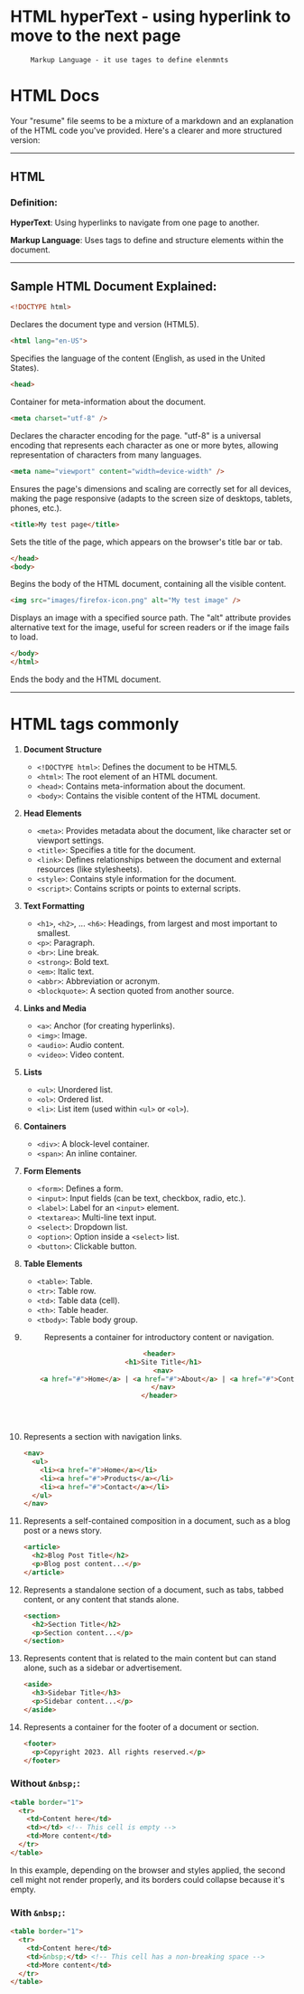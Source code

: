 # HTML    hyperText - using hyperlink to move to the next page 
         Markup Language - it use tages to define elenmnts 

# HTML Docs

Your "resume" file seems to be a mixture of a markdown and an explanation of the HTML code you've provided. Here's a clearer and more structured version:

---

## HTML

### Definition:

**HyperText**: Using hyperlinks to navigate from one page to another.

**Markup Language**: Uses tags to define and structure elements within the document.

---

## Sample HTML Document Explained:

```html
<!DOCTYPE html> 
```
Declares the document type and version (HTML5).

```html
<html lang="en-US">
```
Specifies the language of the content (English, as used in the United States).

```html
<head>
```
Container for meta-information about the document.

```html
<meta charset="utf-8" />
```
Declares the character encoding for the page. "utf-8" is a universal encoding that represents each character as one or more bytes, allowing representation of characters from many languages.

```html
<meta name="viewport" content="width=device-width" />
```
Ensures the page's dimensions and scaling are correctly set for all devices, making the page responsive (adapts to the screen size of desktops, tablets, phones, etc.).

```html
<title>My test page</title>
```
Sets the title of the page, which appears on the browser's title bar or tab.

```html
</head>
<body>
```
Begins the body of the HTML document, containing all the visible content.

```html
<img src="images/firefox-icon.png" alt="My test image" />
```
Displays an image with a specified source path. The "alt" attribute provides alternative text for the image, useful for screen readers or if the image fails to load.

```html
</body>
</html>
```
Ends the body and the HTML document.

---

#  HTML tags commonly 

1. **Document Structure**
   - `<!DOCTYPE html>`: Defines the document to be HTML5.
   - `<html>`: The root element of an HTML document.
   - `<head>`: Contains meta-information about the document.
   - `<body>`: Contains the visible content of the HTML document.

2. **Head Elements**
   - `<meta>`: Provides metadata about the document, like character set or viewport settings.
   - `<title>`: Specifies a title for the document.
   - `<link>`: Defines relationships between the document and external resources (like stylesheets).
   - `<style>`: Contains style information for the document.
   - `<script>`: Contains scripts or points to external scripts.

3. **Text Formatting**
   - `<h1>`, `<h2>`, ... `<h6>`: Headings, from largest and most important to smallest.
   - `<p>`: Paragraph.
   - `<br>`: Line break.
   - `<strong>`: Bold text.
   - `<em>`: Italic text.
   - `<abbr>`: Abbreviation or acronym.
   - `<blockquote>`: A section quoted from another source.

4. **Links and Media**
   - `<a>`: Anchor (for creating hyperlinks).
   - `<img>`: Image.
   - `<audio>`: Audio content.
   - `<video>`: Video content.

5. **Lists**
   - `<ul>`: Unordered list.
   - `<ol>`: Ordered list.
   - `<li>`: List item (used within `<ul>` or `<ol>`).

6. **Containers**
   - `<div>`: A block-level container.
   - `<span>`: An inline container.

7. **Form Elements**
   - `<form>`: Defines a form.
   - `<input>`: Input fields (can be text, checkbox, radio, etc.).
   - `<label>`: Label for an `<input>` element.
   - `<textarea>`: Multi-line text input.
   - `<select>`: Dropdown list.
   - `<option>`: Option inside a `<select>` list.
   - `<button>`: Clickable button.

8. **Table Elements**
   - `<table>`: Table.
   - `<tr>`: Table row.
   - `<td>`: Table data (cell).
   - `<th>`: Table header.
   - `<tbody>`: Table body group.


9. **<header>**
    Represents a container for introductory content or navigation.
    ```html
    <header>
      <h1>Site Title</h1>
      <nav>
        <a href="#">Home</a> | <a href="#">About</a> | <a href="#">Contact</a>
      </nav>
    </header>
    ```

10. **<nav>**
    Represents a section with navigation links.
    ```html
    <nav>
      <ul>
        <li><a href="#">Home</a></li>
        <li><a href="#">Products</a></li>
        <li><a href="#">Contact</a></li>
      </ul>
    </nav>
    ```

11. **<article>**
    Represents a self-contained composition in a document, such as a blog post or a news story.
    ```html
    <article>
      <h2>Blog Post Title</h2>
      <p>Blog post content...</p>
    </article>
    ```

12. **<section>**
    Represents a standalone section of a document, such as tabs, tabbed content, or any content that stands alone.
    ```html
    <section>
      <h2>Section Title</h2>
      <p>Section content...</p>
    </section>
    ```

13. **<aside>**
    Represents content that is related to the main content but can stand alone, such as a sidebar or advertisement.
    ```html
    <aside>
      <h3>Sidebar Title</h3>
      <p>Sidebar content...</p>
    </aside>
    ```

14. **<footer>**
    Represents a container for the footer of a document or section.
    ```html
    <footer>
      <p>Copyright 2023. All rights reserved.</p>
    </footer>
    ```

### Without `&nbsp;`:

```html
<table border="1">
  <tr>
    <td>Content here</td>
    <td></td> <!-- This cell is empty -->
    <td>More content</td>
  </tr>
</table>
```

In this example, depending on the browser and styles applied, the second cell might not render properly, and its borders could collapse because it's empty. 

### With `&nbsp;`:

```html
<table border="1">
  <tr>
    <td>Content here</td>
    <td>&nbsp;</td> <!-- This cell has a non-breaking space -->
    <td>More content</td>
  </tr>
</table>
```


